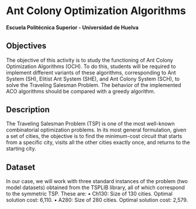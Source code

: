 # Ant Colony Optimization Algorithms
#### Escuela Politécnica Superior - Universidad de Huelva

## Objectives
The objective of this activity is to study the functioning of Ant Colony Optimization Algorithms (OCH). To do this, students will be required to implement different variants of these algorithms, corresponding to Ant System (SH), Elitist Ant System (SHE), and Ant Colony System (SCH), to solve the Traveling Salesman Problem.
The behavior of the implemented ACO algorithms should be compared with a greedy algorithm.

## Description
The Traveling Salesman Problem (TSP) is one of the most well-known combinatorial optimization problems. In its most general formulation, given a set of cities, the objective is to find the minimum-cost circuit that starts from a specific city, visits all the other cities exactly once, and returns to the starting city.

## Dataset
In our case, we will work with three standard instances of the problem (two model datasets) obtained from the TSPLIB library, all of which correspond to the symmetric TSP. These are:
• Ch130: Size of 130 cities. Optimal solution cost: 6,110.
• A280: Size of 280 cities. Optimal solution cost: 2,579.



